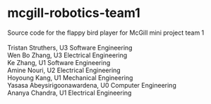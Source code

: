 # mcgill-robotics-team1
Source code for the flappy bird player for McGill mini project team 1
<br /><br />
Tristan Struthers, U3 Software Engineering  
Wen Bo Zhang, U3 Electrical Engineering  
Ke Zhang, U1 Software Engineering  
Amine Nouri, U2 Electrical Engineering  
Hoyoung Kang, U1 Mechanical Engineering  
Yasasa Abeysirigoonawardena, U0 Computer Engineering  
Ananya Chandra, U1 Electrical Engineering  
